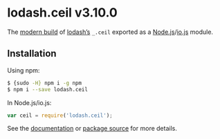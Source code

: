 # lodash.ceil v3.10.0

The [modern build](https://github.com/lodash/lodash/wiki/Build-Differences) of [lodash’s](https://lodash.com/) `_.ceil` exported as a [Node.js](http://nodejs.org/)/[io.js](https://iojs.org/) module.

## Installation

Using npm:

```bash
$ {sudo -H} npm i -g npm
$ npm i --save lodash.ceil
```

In Node.js/io.js:

```js
var ceil = require('lodash.ceil');
```

See the [documentation](https://lodash.com/docs#ceil) or [package source](https://github.com/lodash/lodash/blob/3.10.0-npm-packages/lodash.ceil) for more details.
